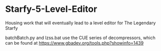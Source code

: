 # Starfy-5-Level-Editor
Housing work that will eventually lead to a level editor for The Legendary Starfy

batchBatch.py and lzss.bat use the CUE series of decompressors, which can be found at
https://www.gbadev.org/tools.php?showinfo=1439
